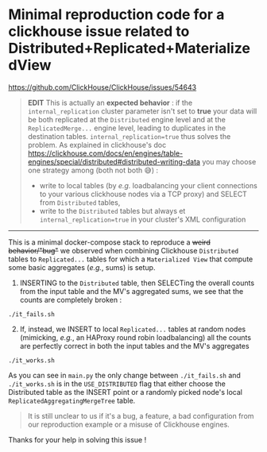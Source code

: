 # Minimal reproduction code for a clickhouse issue related to Distributed+Replicated+MaterializedView

https://github.com/ClickHouse/ClickHouse/issues/54643

> **EDIT** This is actually an **expected behavior** : if the `internal_replication` cluster parameter isn't set to **true** your data will be both replicated at the `Distributed` engine level and at the `ReplicatedMerge...` engine level, leading to duplicates in the destination tables. `internal_replication=true` thus solves the problem. As explained in clickhouse's doc https://clickhouse.com/docs/en/engines/table-engines/special/distributed#distributed-writing-data you may choose one strategy among (both not both 😅) :
> * write to local tables (by *e.g.* loadbalancing your client connections to your various clickhouse nodes via a TCP proxy) and SELECT from `Distributed` tables,
> * write to the `Distributed` tables but always et `internal_replication=true` in your cluster's XML configuration

----

This is a minimal docker-compose stack to reproduce a ~~weird behavior/"bug"~~ we observed when combining
Clickhouse `Distributed` tables to `Replicated...` tables for which a `Materialized View` that compute some basic aggregates (*e.g.*, sums) is setup.

1. INSERTING to the `Distributed` table, then SELECTing the overall counts from the input table and the MV's aggregated sums, we see that the counts are completely broken :
````
./it_fails.sh
````

2. If, instead, we INSERT to local `Replicated...` tables at random nodes (mimicking, *e.g.*, an HAProxy round robin loadbalancing) all the counts are perfectly correct in both the input tables and the MV's aggregates
````
./it_works.sh
````

As you can see in `main.py` the only change between `./it_fails.sh` and `./it_works.sh` is in the `USE_DISTRIBUTED` flag that either choose the Distributed table as the INSERT point or a randomly picked node's local  `ReplicatedAggregatingMergeTree` table.


> It is still unclear to us if it's a bug, a feature, a bad configuration from our reproduction example or a misuse of Clickhouse engines.

Thanks for your help in solving this issue !
